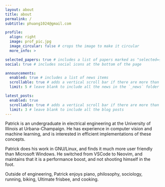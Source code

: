 ```yaml
---
layout: about
title: about
permalink: /
subtitle: phuang1024@gmail.com

profile:
  align: right
  image: prof_pic.jpg
  image_circular: false # crops the image to make it circular
  more_info: >

selected_papers: true # includes a list of papers marked as "selected={true}"
social: true # includes social icons at the bottom of the page

announcements:
  enabled: true # includes a list of news items
  scrollable: true # adds a vertical scroll bar if there are more than 3 news items
  limit: 5 # leave blank to include all the news in the `_news` folder

latest_posts:
  enabled: true
  scrollable: true # adds a vertical scroll bar if there are more than 3 new posts items
  limit: 3 # leave blank to include all the blog posts
---
```


Patrick is an undergraduate in electrical engineering at the University of
Illinois at Urbana-Champaign. He has experience in computer vision and machine
learning, and is interested in efficient implementations of these concepts.

Patrick does his work in GNU/Linux, and finds it much more user friendly than
Microsoft Windows. He switched from VSCode to Neovim, and maintains that it is
a performance boost, and not shooting himself in the foot.

Outside of engineering, Patrick enjoys piano, philosophy, sociology, running,
biking, Ultimate frisbee, and cooking.
